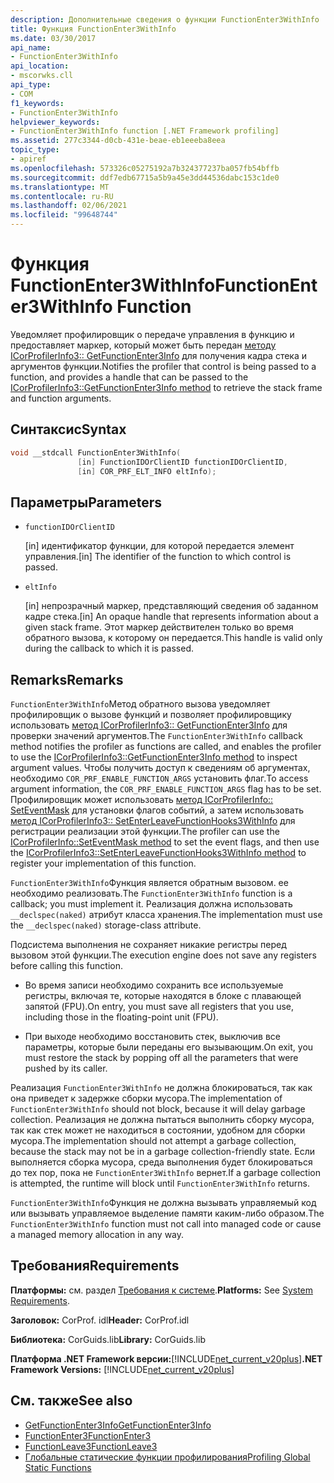 ```yaml
---
description: Дополнительные сведения о функции FunctionEnter3WithInfo
title: Функция FunctionEnter3WithInfo
ms.date: 03/30/2017
api_name:
- FunctionEnter3WithInfo
api_location:
- mscorwks.cll
api_type:
- COM
f1_keywords:
- FunctionEnter3WithInfo
helpviewer_keywords:
- FunctionEnter3WithInfo function [.NET Framework profiling]
ms.assetid: 277c3344-d0cb-431e-beae-eb1eeeba8eea
topic_type:
- apiref
ms.openlocfilehash: 573326c05275192a7b324377237ba057fb54bffb
ms.sourcegitcommit: ddf7edb67715a5b9a45e3dd44536dabc153c1de0
ms.translationtype: MT
ms.contentlocale: ru-RU
ms.lasthandoff: 02/06/2021
ms.locfileid: "99648744"
---
```

# <a name="functionenter3withinfo-function"></a><span data-ttu-id="a2724-103">Функция FunctionEnter3WithInfo</span><span class="sxs-lookup"><span data-stu-id="a2724-103">FunctionEnter3WithInfo Function</span></span>

<span data-ttu-id="a2724-104">Уведомляет профилировщик о передаче управления в функцию и предоставляет маркер, который может быть передан [методу ICorProfilerInfo3:: GetFunctionEnter3Info](icorprofilerinfo3-getfunctionenter3info-method.md) для получения кадра стека и аргументов функции.</span><span class="sxs-lookup"><span data-stu-id="a2724-104">Notifies the profiler that control is being passed to a function, and provides a handle that can be passed to the [ICorProfilerInfo3::GetFunctionEnter3Info method](icorprofilerinfo3-getfunctionenter3info-method.md) to retrieve the stack frame and function arguments.</span></span>  
  
## <a name="syntax"></a><span data-ttu-id="a2724-105">Синтаксис</span><span class="sxs-lookup"><span data-stu-id="a2724-105">Syntax</span></span>  
  
```cpp  
void __stdcall FunctionEnter3WithInfo(  
               [in] FunctionIDOrClientID functionIDOrClientID,  
               [in] COR_PRF_ELT_INFO eltInfo);  
```  
  
## <a name="parameters"></a><span data-ttu-id="a2724-106">Параметры</span><span class="sxs-lookup"><span data-stu-id="a2724-106">Parameters</span></span>

- `functionIDOrClientID`

  <span data-ttu-id="a2724-107">\[in] идентификатор функции, для которой передается элемент управления.</span><span class="sxs-lookup"><span data-stu-id="a2724-107">\[in] The identifier of the function to which control is passed.</span></span>

- `eltInfo`

  <span data-ttu-id="a2724-108">\[in] непрозрачный маркер, представляющий сведения об заданном кадре стека.</span><span class="sxs-lookup"><span data-stu-id="a2724-108">\[in] An opaque handle that represents information about a given stack frame.</span></span> <span data-ttu-id="a2724-109">Этот маркер действителен только во время обратного вызова, к которому он передается.</span><span class="sxs-lookup"><span data-stu-id="a2724-109">This handle is valid only during the callback to which it is passed.</span></span>

## <a name="remarks"></a><span data-ttu-id="a2724-110">Remarks</span><span class="sxs-lookup"><span data-stu-id="a2724-110">Remarks</span></span>  

 <span data-ttu-id="a2724-111">`FunctionEnter3WithInfo`Метод обратного вызова уведомляет профилировщик о вызове функций и позволяет профилировщику использовать [метод ICorProfilerInfo3:: GetFunctionEnter3Info](icorprofilerinfo3-getfunctionenter3info-method.md) для проверки значений аргументов.</span><span class="sxs-lookup"><span data-stu-id="a2724-111">The `FunctionEnter3WithInfo` callback method notifies the profiler as functions are called, and enables the profiler to use the [ICorProfilerInfo3::GetFunctionEnter3Info method](icorprofilerinfo3-getfunctionenter3info-method.md) to inspect argument values.</span></span> <span data-ttu-id="a2724-112">Чтобы получить доступ к сведениям об аргументах, необходимо `COR_PRF_ENABLE_FUNCTION_ARGS` установить флаг.</span><span class="sxs-lookup"><span data-stu-id="a2724-112">To access argument information, the `COR_PRF_ENABLE_FUNCTION_ARGS` flag has to be set.</span></span> <span data-ttu-id="a2724-113">Профилировщик может использовать [метод ICorProfilerInfo:: SetEventMask](icorprofilerinfo-seteventmask-method.md) для установки флагов событий, а затем использовать [метод ICorProfilerInfo3:: SetEnterLeaveFunctionHooks3WithInfo](icorprofilerinfo3-setenterleavefunctionhooks3withinfo-method.md) для регистрации реализации этой функции.</span><span class="sxs-lookup"><span data-stu-id="a2724-113">The profiler can use the [ICorProfilerInfo::SetEventMask method](icorprofilerinfo-seteventmask-method.md) to set the event flags, and then use the [ICorProfilerInfo3::SetEnterLeaveFunctionHooks3WithInfo method](icorprofilerinfo3-setenterleavefunctionhooks3withinfo-method.md) to register your implementation of this function.</span></span>  
  
 <span data-ttu-id="a2724-114">`FunctionEnter3WithInfo`Функция является обратным вызовом. ее необходимо реализовать.</span><span class="sxs-lookup"><span data-stu-id="a2724-114">The `FunctionEnter3WithInfo` function is a callback; you must implement it.</span></span> <span data-ttu-id="a2724-115">Реализация должна использовать `__declspec(naked)` атрибут класса хранения.</span><span class="sxs-lookup"><span data-stu-id="a2724-115">The implementation must use the `__declspec(naked)` storage-class attribute.</span></span>  
  
 <span data-ttu-id="a2724-116">Подсистема выполнения не сохраняет никакие регистры перед вызовом этой функции.</span><span class="sxs-lookup"><span data-stu-id="a2724-116">The execution engine does not save any registers before calling this function.</span></span>  
  
- <span data-ttu-id="a2724-117">Во время записи необходимо сохранить все используемые регистры, включая те, которые находятся в блоке с плавающей запятой (FPU).</span><span class="sxs-lookup"><span data-stu-id="a2724-117">On entry, you must save all registers that you use, including those in the floating-point unit (FPU).</span></span>  
  
- <span data-ttu-id="a2724-118">При выходе необходимо восстановить стек, выключив все параметры, которые были переданы его вызывающим.</span><span class="sxs-lookup"><span data-stu-id="a2724-118">On exit, you must restore the stack by popping off all the parameters that were pushed by its caller.</span></span>  
  
 <span data-ttu-id="a2724-119">Реализация `FunctionEnter3WithInfo` не должна блокироваться, так как она приведет к задержке сборки мусора.</span><span class="sxs-lookup"><span data-stu-id="a2724-119">The implementation of `FunctionEnter3WithInfo` should not block, because it will delay garbage collection.</span></span> <span data-ttu-id="a2724-120">Реализация не должна пытаться выполнить сборку мусора, так как стек может не находиться в состоянии, удобном для сборки мусора.</span><span class="sxs-lookup"><span data-stu-id="a2724-120">The implementation should not attempt a garbage collection, because the stack may not be in a garbage collection-friendly state.</span></span> <span data-ttu-id="a2724-121">Если выполняется сборка мусора, среда выполнения будет блокироваться до тех пор, пока не `FunctionEnter3WithInfo` вернет.</span><span class="sxs-lookup"><span data-stu-id="a2724-121">If a garbage collection is attempted, the runtime will block until `FunctionEnter3WithInfo` returns.</span></span>  
  
 <span data-ttu-id="a2724-122">`FunctionEnter3WithInfo`Функция не должна вызывать управляемый код или вызывать управляемое выделение памяти каким-либо образом.</span><span class="sxs-lookup"><span data-stu-id="a2724-122">The `FunctionEnter3WithInfo` function must not call into managed code or cause a managed memory allocation in any way.</span></span>  
  
## <a name="requirements"></a><span data-ttu-id="a2724-123">Требования</span><span class="sxs-lookup"><span data-stu-id="a2724-123">Requirements</span></span>  

 <span data-ttu-id="a2724-124">**Платформы:** см. раздел [Требования к системе](../../get-started/system-requirements.md).</span><span class="sxs-lookup"><span data-stu-id="a2724-124">**Platforms:** See [System Requirements](../../get-started/system-requirements.md).</span></span>  
  
 <span data-ttu-id="a2724-125">**Заголовок:** CorProf. idl</span><span class="sxs-lookup"><span data-stu-id="a2724-125">**Header:** CorProf.idl</span></span>  
  
 <span data-ttu-id="a2724-126">**Библиотека:** CorGuids.lib</span><span class="sxs-lookup"><span data-stu-id="a2724-126">**Library:** CorGuids.lib</span></span>  
  
 <span data-ttu-id="a2724-127">**Платформа .NET Framework версии:**[!INCLUDE[net_current_v20plus](../../../../includes/net-current-v20plus-md.md)]</span><span class="sxs-lookup"><span data-stu-id="a2724-127">**.NET Framework Versions:** [!INCLUDE[net_current_v20plus](../../../../includes/net-current-v20plus-md.md)]</span></span>  
  
## <a name="see-also"></a><span data-ttu-id="a2724-128">См. также</span><span class="sxs-lookup"><span data-stu-id="a2724-128">See also</span></span>

- [<span data-ttu-id="a2724-129">GetFunctionEnter3Info</span><span class="sxs-lookup"><span data-stu-id="a2724-129">GetFunctionEnter3Info</span></span>](icorprofilerinfo3-getfunctionenter3info-method.md)
- [<span data-ttu-id="a2724-130">FunctionEnter3</span><span class="sxs-lookup"><span data-stu-id="a2724-130">FunctionEnter3</span></span>](functionenter3-function.md)
- [<span data-ttu-id="a2724-131">FunctionLeave3</span><span class="sxs-lookup"><span data-stu-id="a2724-131">FunctionLeave3</span></span>](functionleave3-function.md)
- [<span data-ttu-id="a2724-132">Глобальные статические функции профилирования</span><span class="sxs-lookup"><span data-stu-id="a2724-132">Profiling Global Static Functions</span></span>](profiling-global-static-functions.md)
